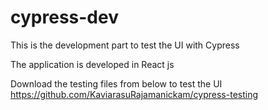 # cypress-dev
This is the development part to test the UI with Cypress

The application is developed in React js

Download the testing files from below to test the UI
https://github.com/KaviarasuRajamanickam/cypress-testing
